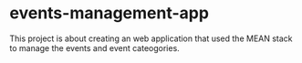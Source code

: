 # events-management-app
This project is about creating an web application that used the MEAN stack to manage the events and event cateogories.
